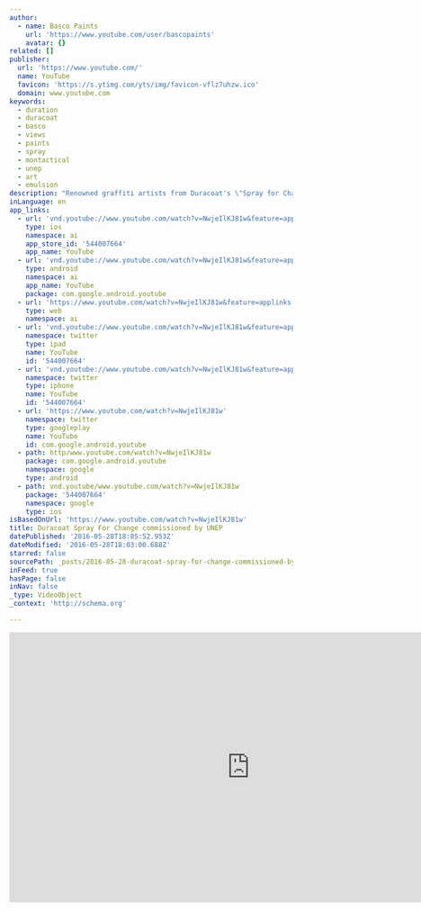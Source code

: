 ```yaml
---
author:
  - name: Basco Paints
    url: 'https://www.youtube.com/user/bascopaints'
    avatar: {}
related: []
publisher:
  url: 'https://www.youtube.com/'
  name: YouTube
  favicon: 'https://s.ytimg.com/yts/img/favicon-vflz7uhzw.ico'
  domain: www.youtube.com
keywords:
  - duration
  - duracoat
  - basco
  - views
  - paints
  - spray
  - montactical
  - unep
  - art
  - emulsion
description: "Renowned graffiti artists from Duracoat's \"Spray for Change\" initiative have created an exciting art installation to be exhibited during UNEP's Global South-South Conference in Nairobi this month. Wise Two, Bankslave, Swift and Uhuru B completed the custom art installation that evokes a sense of hope and optimism about a future free of lead poisoning, something easily achievable with collective effort."
inLanguage: en
app_links:
  - url: 'vnd.youtube://www.youtube.com/watch?v=NwjeIlKJ81w&feature=applinks'
    type: ios
    namespace: ai
    app_store_id: '544007664'
    app_name: YouTube
  - url: 'vnd.youtube://www.youtube.com/watch?v=NwjeIlKJ81w&feature=applinks'
    type: android
    namespace: ai
    app_name: YouTube
    package: com.google.android.youtube
  - url: 'https://www.youtube.com/watch?v=NwjeIlKJ81w&feature=applinks'
    type: web
    namespace: ai
  - url: 'vnd.youtube://www.youtube.com/watch?v=NwjeIlKJ81w&feature=applinks'
    namespace: twitter
    type: ipad
    name: YouTube
    id: '544007664'
  - url: 'vnd.youtube://www.youtube.com/watch?v=NwjeIlKJ81w&feature=applinks'
    namespace: twitter
    type: iphone
    name: YouTube
    id: '544007664'
  - url: 'https://www.youtube.com/watch?v=NwjeIlKJ81w'
    namespace: twitter
    type: googleplay
    name: YouTube
    id: com.google.android.youtube
  - path: http/www.youtube.com/watch?v=NwjeIlKJ81w
    package: com.google.android.youtube
    namespace: google
    type: android
  - path: vnd.youtube/www.youtube.com/watch?v=NwjeIlKJ81w
    package: '544007664'
    namespace: google
    type: ios
isBasedOnUrl: 'https://www.youtube.com/watch?v=NwjeIlKJ81w'
title: Duracoat Spray For Change commissioned by UNEP
datePublished: '2016-05-28T18:05:52.953Z'
dateModified: '2016-05-28T18:03:00.688Z'
starred: false
sourcePath: _posts/2016-05-28-duracoat-spray-for-change-commissioned-by-unep.md
inFeed: true
hasPage: false
inNav: false
_type: VideoObject
_context: 'http://schema.org'

---
```

<iframe src="https://cdn.embedly.com/widgets/media.html?src=https%3A%2F%2Fwww.youtube.com%2Fembed%2FNwjeIlKJ81w%3Ffeature%3Doembed&amp;url=http%3A%2F%2Fwww.youtube.com%2Fwatch%3Fv%3DNwjeIlKJ81w&amp;image=https%3A%2F%2Fi.ytimg.com%2Fvi%2FNwjeIlKJ81w%2Fhqdefault.jpg&amp;key=b7d04c9b404c499eba89ee7072e1c4f7&amp;type=text%2Fhtml&amp;schema=youtube" width="854" height="480" scrolling="no" frameborder="0" allowfullscreen="" style=""></iframe>